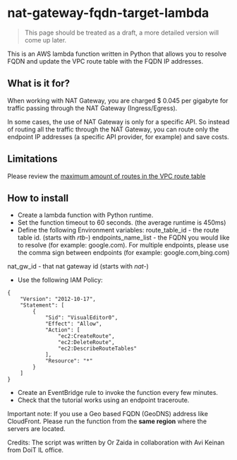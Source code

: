 # nat-gateway-fqdn-target-lambda

> This page should be treated as a draft, a more detailed version will come up later.

This is an AWS lambda function written in Python that allows you to resolve FQDN and update the VPC route table with the FQDN IP addresses.

## What is it for? 
When working with NAT Gateway, you are charged $ 0.045 per gigabyte for traffic passing through the NAT Gateway (Ingress/Egress).

In some cases, the use of NAT Gateway is only for a specific API. So instead of routing all the traffic through the NAT Gateway, you can route only the endpoint IP addresses (a specific API provider, for example) and save costs.

## Limitations
Please review the [maximum amount of routes in the VPC route table](https://docs.aws.amazon.com/vpc/latest/userguide/amazon-vpc-limits.html#vpc-limits-route-tables)


## How to install
- Create a lambda function with Python runtime.
- Set the function timeout to 60 seconds. (the average runtime is 450ms)
- Define the following Environment variables:
route_table_id - the route table id. (starts with *rtb-*)
endpoints_name_list - the FQDN you would like to resolve (for example: google.com).
For multiple endpoints, please use the comma sign between endpoints (for example: google.com,bing.com)

nat_gw_id - that nat gateway id (starts with *nat-*)
- Use the following IAM Policy:
```
{
    "Version": "2012-10-17",
    "Statement": [
        {
            "Sid": "VisualEditor0",
            "Effect": "Allow",
            "Action": [
                "ec2:CreateRoute",
                "ec2:DeleteRoute",
                "ec2:DescribeRouteTables"
            ],
            "Resource": "*"
        }
    ]
}
```
- Create an EventBridge rule to invoke the function every few minutes.
- Check that the tutorial works using an endpoint traceroute.


Important note:
If you use a Geo based FQDN (GeoDNS) address like CloudFront. Please run the function from the **same region** where the servers are located.

Credits: 
The script was written by Or Zaida in collaboration with Avi Keinan from DoiT IL office.
